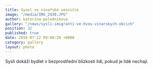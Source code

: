 ```yaml
---
title: Sysel ve vinařské vesničce
image: "/media/IMG_2930.JPG"
author: katerina-polednikova
gallery: "/news/sysli-imigranti-ve-dvou-vinarskych-obcich"
position: 32
published: true
date: 2016-07-22 09:08:20 +0000
category: gallery
layout: photo
---
```

Sysli dokáží bydlet v bezprostřední blízkosti lidí, pokud je lidé
nechají.
